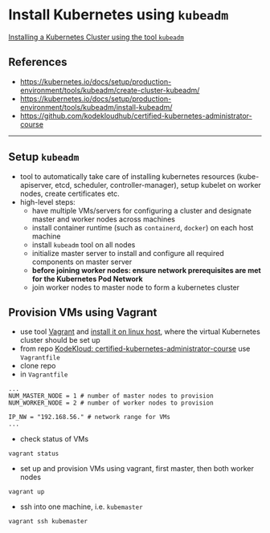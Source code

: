 # Install Kubernetes using `kubeadm`

[Installing a Kubernetes Cluster using the tool `kubeadm`](https://kubernetes.io/docs/setup/production-environment/tools/kubeadm/create-cluster-kubeadm/)

## References
- https://kubernetes.io/docs/setup/production-environment/tools/kubeadm/create-cluster-kubeadm/
- https://kubernetes.io/docs/setup/production-environment/tools/kubeadm/install-kubeadm/
- https://github.com/kodekloudhub/certified-kubernetes-administrator-course


---
## Setup `kubeadm`
- tool to automatically take care of installing kubernetes resources (kube-apiserver, etcd, scheduler, controller-manager), setup kubelet on worker nodes, create certificates etc.
- high-level steps:
  - have multiple VMs/servers for configuring a cluster and designate master and worker nodes across machines
  - install container runtime (such as `containerd`, `docker`) on each host machine
  - install `kubeadm` tool on all nodes
  - initialize master server to install and configure all required components on master server 
  - **before joining worker nodes: ensure network prerequisites are met for the Kubernetes Pod Network**
  - join worker nodes to master node to form a kubernetes cluster


## Provision VMs using Vagrant
- use tool [Vagrant](https://www.vagrantup.com/) and [install it on linux host](https://www.vagrantup.com/docs/installation), where the virtual Kubernetes cluster should be set up
- from repo [KodeKloud: certified-kubernetes-administrator-course](https://github.com/kodekloudhub/certified-kubernetes-administrator-course) use `Vagrantfile`
- clone repo
- in `Vagrantfile`
```
...
NUM_MASTER_NODE = 1 # number of master nodes to provision
NUM_WORKER_NODE = 2 # number of worker nodes to provision

IP_NW = "192.168.56." # network range for VMs
...
```
- check status of VMs
```
vagrant status
```
- set up and provision VMs using vagrant, first master, then both worker nodes
```
vagrant up
```
- ssh into one machine, i.e. `kubemaster`
```
vagrant ssh kubemaster
```
